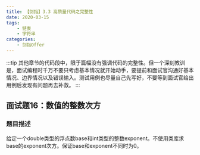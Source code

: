 ```yaml
---
title: 【剑指】3.3 高质量代码之完整性
date: 2020-03-15
tags: 
    - 链表 
    - 字符串
categories:
    - 剑指Offer
---
```

:::tip
其他章节的代码段中，限于篇幅没有强调代码的完整性。但一个深刻教训是，面试编程时千万不要只考虑基本情况就开始动手，要提前和面试官沟通好基本情况、边界情况以及错误输入。测试用例也尽量自己先写好，不要等到面试官给出用例后发现有问题再去补救。
:::
<!-- more -->

## 面试题16：数值的整数次方
### 题目描述
给定一个double类型的浮点数base和int类型的整数exponent。不使用类库求base的exponent次方。保证base和exponent不同时为0。
